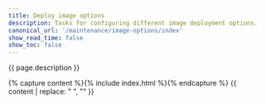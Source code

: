 ```yaml
---
title: Deploy image options
description: Tasks for configuring different image deployment options.
canonical_url: '/maintenance/image-options/index'
show_read_time: false
show_toc: false
---
```


{{ page.description }}

{% capture content %}{% include index.html %}{% endcapture %}
{{ content | replace: "    ", "" }}
